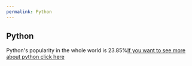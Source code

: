 ```yaml
---
permalink: Python
---
```

## Python
Python's popularity in the whole world is 23.85%[If you want to see more about python click here](/Python)
